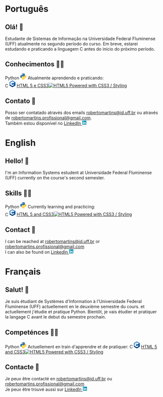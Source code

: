 # Português 

## Olá! 👋
Estudante de Sistemas de Informação na Universidade Federal Fluminense (UFF) atualmente no segundo período do curso. Em breve, estarei estudando e praticando a linguagem C antes do início do próximo período.

## Conhecimentos 👨‍💻
Python <img src="https://github.com/Roberto-deP-Martins/Roberto-deP-Martins/blob/main/Imagens/logo_python.png" width="20px">
Atualmente aprendendo e praticando:<br/>
C <img src="https://github.com/Roberto-deP-Martins/Roberto-deP-Martins/blob/main/Imagens/C_Logo.png" width="20px">
<a href="http://www.w3.org/html/logo/">HTML 5 e CSS3<img src="https://www.w3.org/html/logo/badge/html5-badge-h-css3.png" width="133" height="64" alt="HTML5 Powered with CSS3 / Styling" title="HTML5 Powered with CSS3 / Styling"></a>


## Contato 📩
Posso ser contatado através dos emails robertomartins@id.uff.br ou através de robertomartins.profissional@gmail.com.<br/>
Também estou disponível no <a href="https://www.linkedin.com/in/roberto-martins-a0914022a/">LinkedIn&nbsp;<img src="https://github.com/Roberto-deP-Martins/Roberto-deP-Martins/blob/main/Imagens/linkedin-brands.png" width="15px"></a>

# English

## Hello! 👋
I'm an Information Systems estudent at Universidade Federal Fluminense (UFF) currently on the course's second semester.

## Skills 👨‍💻
Python <img src="https://github.com/Roberto-deP-Martins/Roberto-deP-Martins/blob/main/Imagens/logo_python.png" width="20px">
Currently learning and practicing:<br/>
C <img src="https://github.com/Roberto-deP-Martins/Roberto-deP-Martins/blob/main/Imagens/C_Logo.png" width="20px">
<a href="http://www.w3.org/html/logo/">HTML 5 and CSS3<img src="https://www.w3.org/html/logo/badge/html5-badge-h-css3.png" width="133" height="64" alt="HTML5 Powered with CSS3 / Styling" title="HTML5 Powered with CSS3 / Styling"></a>

## Contact 📩
I can be reached at robertomartins@id.uff.br or robertomartins.profissional@gmail.com<br/>
I can also be found on <a href="https://www.linkedin.com/in/roberto-martins-a0914022a/">LinkedIn&nbsp;<img src="https://github.com/Roberto-deP-Martins/Roberto-deP-Martins/blob/main/Imagens/linkedin-brands.png" width="15px"></a>

# Français

## Salut! 👋
Je suis étudiant de Systèmes d'Information à l'Universidade Federal Fluminense (UFF) actuellement en le deuxième semestre du cours. et actuellement j'étudie et pratique Python. Bientôt, je vais étudier et pratiquer la langage C avant le debut du semestre prochain.

## Competénces 👨‍💻
Python <img src="https://github.com/Roberto-deP-Martins/Roberto-deP-Martins/blob/main/Imagens/logo_python.png" width="20px">
Actuellement en train d'apprendre et de pratiquer:
C <img src="https://github.com/Roberto-deP-Martins/Roberto-deP-Martins/blob/main/Imagens/C_Logo.png" width="20px">
<a href="http://www.w3.org/html/logo/">HTML 5 and CSS3<img src="https://www.w3.org/html/logo/badge/html5-badge-h-css3.png" width="133" height="64" alt="HTML5 Powered with CSS3 / Styling" title="HTML5 Powered with CSS3 / Styling"></a>

## Contacte 📩
Je peux être contacté en robertomartins@id.uff.br ou robertomartins.profissional@gmail.com<br/>
Je peux être trouvé aussi sur <a href="https://www.linkedin.com/in/roberto-martins-a0914022a/">LinkedIn&nbsp;<img src="https://github.com/Roberto-deP-Martins/Roberto-deP-Martins/blob/main/Imagens/linkedin-brands.png" width="15px"></a>
